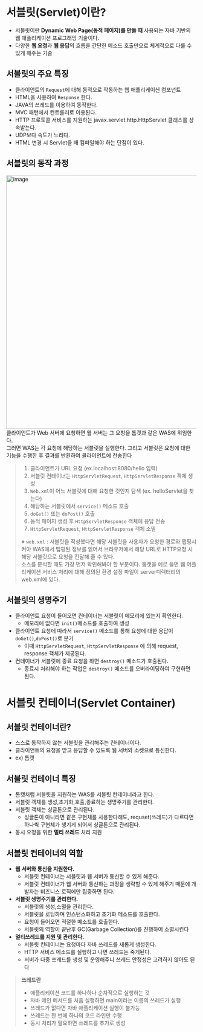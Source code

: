 # 서블릿(Servlet)이란?
- 서블릿이란 **Dynamic Web Page(동적 페이지)를 만들 때** 사용되는 자바 기반의 웹 애플리케이션 프로그래밍 기술이다.
- 다양한 **웹 요청**과 **웹 응답**의 흐름을 간단한 메소드 호출만으로 체계적으로 다룰 수 있게 해주는 기술
## 서블릿의 주요 특징
- 클라이언트의 `Request`에 대해 동적으로 작동하는 웹 애플리케이션 컴포넌트
- HTML을 사용하여 `Response` 한다.
- JAVA의 쓰레드를 이용하여 동작한다.
- MVC 패턴에서 컨트롤러로 이용된다.
- HTTP 프로토콜 서비스를 지원하는 javax.servlet.http.HttpServlet 클래스를 상속받는다.
- UDP보다 속도가 느리다.
- HTML 변경 시 Servlet을 재 컴파일해야 하는 단점이 있다.
## 서블릿의 동작 과정
<img width="671" alt="image" src="https://user-images.githubusercontent.com/97447334/222876969-e2553b69-202d-4908-ba50-a1cfc3b34811.png"><br>
클라이언트가 Web 서버에 요청하면 웹 서버는 그 요청을 톰캣과 같은 WAS에 위임한다.<br>
그러면 WAS는 각 요청에 해당하는 서블릿을 실행한다. 그리고 서블릿은 요청에 대한 기능을 수행한 후 결과를 반환하여 클라이언트에 전송한다 

>1. 클라이언트가 URL 요청 (ex.localhost:8080/hello 입력)
>1. 서블릿 컨테이너는 `HttpServletRequest`, `HttpServletResponse` 객체 생성
>2. `Web.xml`이 어느 서블릿에 대해 요청한 것인지 탐색 (ex. helloServlet을 찾는다)
>3. 해당하는 서블릿에서 `service()` 메소드 호출
>4. `doGet()` 또는 `doPost()` 호출
>5. 동적 페이지 생성 후 `HttpServletResponse` 객체에 응답 전송
>6. `HttpServletRequest`, `HttpServletResponse` 객체 소멸<br>
>
>※ `web.xml` : 서블릿을 작성했다면 해당 서블릿을 사용자가 요청한 경로와 맵핑시켜야 WAS에서 맵핑된 정보를 읽어서 브라우저에서 해당 URL로 HTTP요청 시 해당 서블릿으로 요청을 전달해 줄 수 있다.<br> 소스를 분석할 때도 가장 먼저 확인해봐야 할 부분이다.
톰캣을 예로 들면 웹 어플리케이션 서비스 처리에 대해 정의된 환경 설정 파일이 server디렉터리의 web.xml에 있다.

## 서블릿의 생명주기
- 클라이언트 요청이 들어오면 컨테이너는 서블릿이 메모리에 있는지 확인한다.
    - 메모리에 없다면 `init()`메소드를 호출하여 생성
- 클라이언트 요청에 따라서 `service()` 메소드를 통해 요청에 대한 응답이 `doGet()`,`doPost()`로 분기
    - 이때 `HttpServletRequest`, `HttpServletResponse` 에 의해 request, response 객체가 제공된다.
- 컨테이너가 서블릿에 종료 요청을 하면 `destroy()` 메소드가 호출된다.
    - 종료시 처리해야 하는 작업은 `destroy()` 메소드를 오버라이딩하여 구현하면 된다.
# 서블릿 컨테이너(****Servlet Container)****
## 서블릿 컨테이너란?
- 스스로 동작하지 않는 서블릿을 관리해주는 컨테이너이다.
- 클라이언트의 요청을 받고 응답할 수 있도록 웹 서버와 소켓으로 통신한다.
- ex) 톰캣
## 서블릿 컨테이너 특징
- 톰캣처럼 서블릿을 지원하는 WAS를 서블릿 컨테이너라고 한다.
- 서블릿 객체를 생성,초기화,호출,종료하는 생명주기를 관리한다.
- 서블릿 객체는 싱글톤으로 관리된다.
    - 싱글톤이 아니라면 같은 구현체를 사용한다해도, requset(쓰레드)가 다르다면 하나씩 구현체가 생기게 되어서 싱글톤으로 관리된다.
- 동시 요청을 위한 **멀티 쓰레드** 처리 지원
## 서블릿 컨테이너의 역할
- **웹 서버와 통신을 지원한다.**
    - 서블릿 컨테이너는 서블릿과 웹 서버가 통신할 수 있게 해준다.
    - 서블릿 컨테이너가 웹 서버와 통신하는 과정을 생략할 수 있게 해주기 때문에 개발자는 비즈니스 로직에만 집중하면 된다.
- **서블릿 생명주기를 관리한다.**
    - 서블릿의 생성,소멸을 관리한다.
    - 서블릿을 로딩하며 인스턴스화하고 초기화 메소드를 호출한다.
    - 요청이 들어오면 적절한 메소드를 호출한다.
    - 서블릿의 역할이 끝난후 GC(Garbage Collection)를 진행하여 소멸시킨다
- **멀티쓰레드를 지원 및 관리한다.**
    - 서블릿 컨테이너는 요청마다 자바 쓰레드를 새롭게 생성한다.
    - HTTP 서비스 메소드를 실행하고 나면 쓰레드는 죽게된다.
    - 서버가 다중 쓰레드를 생성 및 운영해주니 쓰레드 안정성은 고려하지 않아도 된다
>**쓰레드란**
>- 애플리케이션 코드를 하나하나 순차적으로 실행하는 것
>- 자바 메인 메서드를 처음 실행하면 main이라는 이름의 쓰레드가 실행
>- 쓰레드가 없다면 자바 애플리케이션 실행이 불가능
>- 쓰레드는 한 번에 하나의 코드 라인만 수행
>- 동시 처리가 필요하면 쓰레드를 추가로 생성